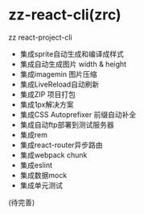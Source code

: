 # zz-react-cli(zrc)
zz react-project-cli

* 集成sprite自动生成和编译成样式
* 集成自动生成图片 width & height
* 集成imagemin 图片压缩
* 集成LiveReload自动刷新
* 集成ZIP 项目打包
* 集成1px解决方案
* 集成CSS Autoprefixer 前缀自动补全
* 集成自动ftp部署到测试服务器
* 集成rem
* 集成react-router异步路由
* 集成webpack chunk
* 集成eslint
* 集成数据mock
* 集成单元测试

(待完善)
